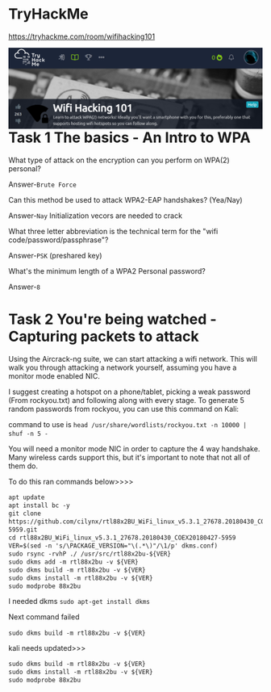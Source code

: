 # TryHackMe
  https://tryhackme.com/room/wifihacking101
  
<img src="wifi_hack.png"
     alt="WIFI_HACK_Marker_icon"
     style="float: left; margin-right: 10px;" />

# Task 1  The basics - An Intro to WPA
What type of attack on the encryption can you perform on WPA(2) personal?

Answer-```Brute Force```

Can this method be used to attack WPA2-EAP handshakes? (Yea/Nay)

Answer-```Nay``` Initialization vecors are needed to crack

What three letter abbreviation is the technical term for the "wifi code/password/passphrase"?

Answer-```PSK```  (preshared key)

What's the minimum length of a WPA2 Personal password?

Answer-```8```

# Task 2  You're being watched - Capturing packets to attack
Using the Aircrack-ng suite, we can start attacking a wifi network. This will walk you through attacking a network yourself, assuming you have a monitor mode enabled NIC.

I suggest creating a hotspot on a phone/tablet, picking a weak password (From rockyou.txt) and following along with every stage. To generate 5 random passwords from rockyou, you can use this command on Kali:

command to use is ```head /usr/share/wordlists/rockyou.txt -n 10000 | shuf -n 5 -```

You will need a monitor mode NIC in order to capture the 4 way handshake. Many wireless cards support this, but it's important to note that not all of them do.

To do this ran commands below>>>>

```apt update
apt update
apt install bc -y
git clone https://github.com/cilynx/rtl88x2BU_WiFi_linux_v5.3.1_27678.20180430_COEX20180427-5959.git
cd rtl88x2BU_WiFi_linux_v5.3.1_27678.20180430_COEX20180427-5959
VER=$(sed -n 's/\PACKAGE_VERSION="\(.*\)"/\1/p' dkms.conf)
sudo rsync -rvhP ./ /usr/src/rtl88x2bu-${VER}
sudo dkms add -m rtl88x2bu -v ${VER}
sudo dkms build -m rtl88x2bu -v ${VER}
sudo dkms install -m rtl88x2bu -v ${VER}
sudo modprobe 88x2bu
```
I needed dkms
```sudo apt-get install dkms```

Next command failed

```sudo dkms build -m rtl88x2bu -v ${VER}```

kali needs updated>>>

```sudo apt-get update && sudo apt-get upgrade && sudo apt-get dist-upgrade
sudo dkms build -m rtl88x2bu -v ${VER}
sudo dkms install -m rtl88x2bu -v ${VER}
sudo modprobe 88x2bu
```


